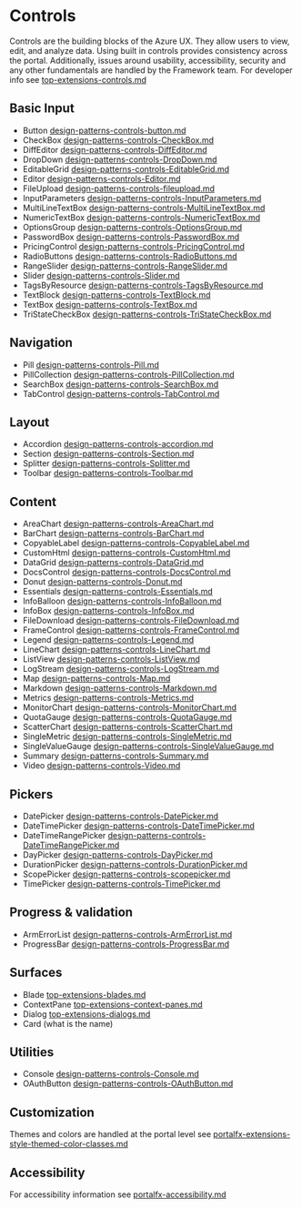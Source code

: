 ﻿# Controls
Controls are the building blocks of the Azure UX. They allow users to view, edit, and analyze data. Using built in controls provides consistency across the portal.  Additionally, issues around usability, accessibility, security and any other fundamentals are handled by the Framework team.  For developer info see [top-extensions-controls.md](top-extensions-controls.md) 


<a name="basic-input"></a>
## Basic Input

* Button [design-patterns-controls-button.md](design-patterns-controls-button.md)
* CheckBox [design-patterns-controls-CheckBox.md](design-patterns-controls-CheckBox.md)
* DiffEditor [design-patterns-controls-DiffEditor.md](design-patterns-controls-DiffEditor.md)
* DropDown [design-patterns-controls-DropDown.md](design-patterns-controls-DropDown.md)
* EditableGrid [design-patterns-controls-EditableGrid.md](design-patterns-controls-EditableGrid.md)
* Editor [design-patterns-controls-Editor.md](design-patterns-controls-Editor.md)
* FileUpload [design-patterns-controls-fileupload.md](design-patterns-controls-fileupload.md)
* InputParameters [design-patterns-controls-InputParameters.md](design-patterns-controls-InputParameters.md)
* MultiLineTextBox [design-patterns-controls-MultiLineTextBox.md](design-patterns-controls-MultiLineTextBox.md)
* NumericTextBox [design-patterns-controls-NumericTextBox.md](design-patterns-controls-NumericTextBox.md)
* OptionsGroup [design-patterns-controls-OptionsGroup.md](design-patterns-controls-OptionsGroup.md)
* PasswordBox [design-patterns-controls-PasswordBox.md](design-patterns-controls-PasswordBox.md)
* PricingControl [design-patterns-controls-PricingControl.md](design-patterns-controls-PricingControl.md)
* RadioButtons [design-patterns-controls-RadioButtons.md](design-patterns-controls-RadioButtons.md)
* RangeSlider [design-patterns-controls-RangeSlider.md](design-patterns-controls-RangeSlider.md)
* Slider [design-patterns-controls-Slider.md](design-patterns-controls-Slider.md)
* TagsByResource [design-patterns-controls-TagsByResource.md](design-patterns-controls-TagsByResource.md)
* TextBlock [design-patterns-controls-TextBlock.md](design-patterns-controls-TextBlock.md)
* TextBox [design-patterns-controls-TextBox.md](design-patterns-controls-TextBox.md)
* TriStateCheckBox [design-patterns-controls-TriStateCheckBox.md](design-patterns-controls-TriStateCheckBox.md)

<a name="navigation"></a>
## Navigation
* Pill [design-patterns-controls-Pill.md](design-patterns-controls-Pill.md)
* PillCollection [design-patterns-controls-PillCollection.md](design-patterns-controls-PillCollection.md)
* SearchBox [design-patterns-controls-SearchBox.md](design-patterns-controls-SearchBox.md)
* TabControl [design-patterns-controls-TabControl.md](design-patterns-controls-TabControl.md)

<a name="layout"></a>
## Layout
* Accordion [design-patterns-controls-accordion.md](design-patterns-controls-accordion.md)
* Section [design-patterns-controls-Section.md](design-patterns-controls-Section.md)
* Splitter [design-patterns-controls-Splitter.md](design-patterns-controls-Splitter.md)
* Toolbar [design-patterns-controls-Toolbar.md](design-patterns-controls-Toolbar.md)

<a name="content"></a>
## Content
* AreaChart [design-patterns-controls-AreaChart.md](design-patterns-controls-AreaChart.md)
* BarChart [design-patterns-controls-BarChart.md](design-patterns-controls-BarChart.md)
* CopyableLabel [design-patterns-controls-CopyableLabel.md](design-patterns-controls-CopyableLabel.md)
* CustomHtml [design-patterns-controls-CustomHtml.md](design-patterns-controls-CustomHtml.md)
* DataGrid [design-patterns-controls-DataGrid.md](design-patterns-controls-DataGrid.md)
* DocsControl [design-patterns-controls-DocsControl.md](design-patterns-controls-DocsControl.md)
* Donut [design-patterns-controls-Donut.md](design-patterns-controls-Donut.md)
* Essentials [design-patterns-controls-Essentials.md](design-patterns-controls-Essentials.md)
* InfoBalloon [design-patterns-controls-InfoBalloon.md](design-patterns-controls-InfoBalloon.md)
* InfoBox [design-patterns-controls-InfoBox.md](design-patterns-controls-InfoBox.md)
* FileDownload [design-patterns-controls-FileDownload.md](design-patterns-controls-FileDownload.md)
* FrameControl [design-patterns-controls-FrameControl.md](design-patterns-controls-FrameControl.md)
* Legend [design-patterns-controls-Legend.md](design-patterns-controls-Legend.md)
* LineChart [design-patterns-controls-LineChart.md](design-patterns-controls-LineChart.md)
* ListView [design-patterns-controls-ListView.md](design-patterns-controls-ListView.md)
* LogStream [design-patterns-controls-LogStream.md](design-patterns-controls-LogStream.md)
* Map [design-patterns-controls-Map.md](design-patterns-controls-Map.md)
* Markdown [design-patterns-controls-Markdown.md](design-patterns-controls-Markdown.md)
* Metrics [design-patterns-controls-Metrics.md](design-patterns-controls-Metrics.md)
* MonitorChart [design-patterns-controls-MonitorChart.md](design-patterns-controls-MonitorChart.md)
* QuotaGauge [design-patterns-controls-QuotaGauge.md](design-patterns-controls-QuotaGauge.md)
* ScatterChart [design-patterns-controls-ScatterChart.md](design-patterns-controls-ScatterChart.md)
* SingleMetric [design-patterns-controls-SingleMetric.md](design-patterns-controls-SingleMetric.md)
* SingleValueGauge [design-patterns-controls-SingleValueGauge.md](design-patterns-controls-SingleValueGauge.md)
* Summary [design-patterns-controls-Summary.md](design-patterns-controls-Summary.md)
* Video [design-patterns-controls-Video.md](design-patterns-controls-Video.md)

<a name="pickers"></a>
## Pickers
* DatePicker [design-patterns-controls-DatePicker.md](design-patterns-controls-DatePicker.md)
* DateTimePicker [design-patterns-controls-DateTimePicker.md](design-patterns-controls-DateTimePicker.md)
* DateTimeRangePicker [design-patterns-controls-DateTimeRangePicker.md](design-patterns-controls-DateTimeRangePicker.md)
* DayPicker [design-patterns-controls-DayPicker.md](design-patterns-controls-DayPicker.md)
* DurationPicker [design-patterns-controls-DurationPicker.md](design-patterns-controls-DurationPicker.md)
* ScopePicker [design-patterns-controls-scopepicker.md](design-patterns-controls-scopepicker.md)
* TimePicker [design-patterns-controls-TimePicker.md](design-patterns-controls-TimePicker.md)

<a name="progress-validation"></a>
## Progress &amp; validation
* ArmErrorList [design-patterns-controls-ArmErrorList.md](design-patterns-controls-ArmErrorList.md)
* ProgressBar [design-patterns-controls-ProgressBar.md](design-patterns-controls-ProgressBar.md)

<a name="surfaces"></a>
## Surfaces
* Blade [top-extensions-blades.md](top-extensions-blades.md)
* ContextPane [top-extensions-context-panes.md](top-extensions-context-panes.md)
* Dialog [top-extensions-dialogs.md](top-extensions-dialogs.md)
* Card (what is the name) []()

<a name="utilities"></a>
## Utilities
* Console [design-patterns-controls-Console.md](design-patterns-controls-Console.md)
* OAuthButton [design-patterns-controls-OAuthButton.md](design-patterns-controls-OAuthButton.md)

<a name="customization"></a>
## Customization
Themes and colors are handled at the portal level see [portalfx-extensions-style-themed-color-classes.md](portalfx-extensions-style-themed-color-classes.md)

<a name="accessibility"></a>
## Accessibility
For accessibility information see [portalfx-accessibility.md](portalfx-accessibility.md)

